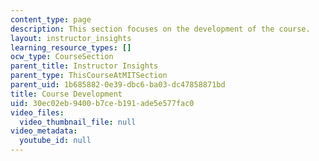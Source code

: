 ```yaml
---
content_type: page
description: This section focuses on the development of the course.
layout: instructor_insights
learning_resource_types: []
ocw_type: CourseSection
parent_title: Instructor Insights
parent_type: ThisCourseAtMITSection
parent_uid: 1b685882-0e39-dbc6-ba03-dc47858871bd
title: Course Development
uid: 30ec02eb-9400-b7ce-b191-ade5e577fac0
video_files:
  video_thumbnail_file: null
video_metadata:
  youtube_id: null
---
```

